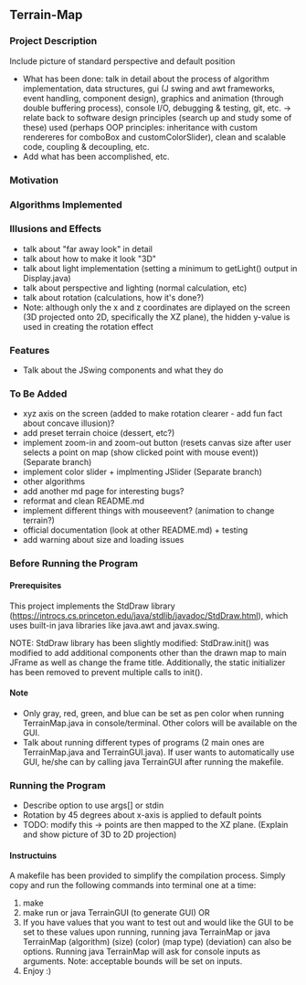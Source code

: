 ## Terrain-Map
### Project Description
Include picture of standard perspective and default position
- What has been done: talk in detail about the process of algorithm implementation, data structures, gui (J swing and awt frameworks, event handling, component design), graphics and animation (through double buffering process), console I/O, debugging & testing, git, etc. -> relate back to software design principles (search up and study some of these) used (perhaps OOP principles: inheritance with custom rendereres for comboBox and customColorSlider), clean and scalable code, coupling & decoupling, etc.
- Add what has been accomplished, etc.

### Motivation

### Algorithms Implemented

### Illusions and Effects
- talk about "far away look" in detail
- talk about how to make it look "3D"
- talk about light implementation (setting a minimum to getLight() output in Display.java)
- talk about perspective and lighting (normal calculation, etc)
- talk about rotation (calculations, how it's done?)
- Note: although only the x and z coordinates are diplayed on the screen (3D projected onto 2D, specifically the XZ plane), the hidden y-value is used in creating the rotation effect

### Features
- Talk about the JSwing components and what they do

### To Be Added
- xyz axis on the screen (added to make rotation clearer - add fun fact about concave illusion)?
- add preset terrain choice (dessert, etc?)
- implement zoom-in and zoom-out button (resets canvas size after user selects a point on map (show clicked point with mouse event)) (Separate branch)
- implement color slider + implmenting JSlider (Separate branch)
- other algorithms
- add another md page for interesting bugs?
- reformat and clean README.md
- implement different things with mouseevent? (animation to change terrain?)
- official documentation (look at other README.md) + testing
- add warning about size and loading issues 

### Before Running the Program
#### Prerequisites
This project implements the StdDraw library (https://introcs.cs.princeton.edu/java/stdlib/javadoc/StdDraw.html), which uses built-in java libraries like java.awt and javax.swing. 

NOTE: StdDraw library has been slightly modified: StdDraw.init() was modified to add additional components other than the drawn map to main JFrame as well as change the frame title. Additionally, the static initializer has been removed to prevent multiple calls to init().

#### Note
- Only gray, red, green, and blue can be set as pen color when running TerrainMap.java in console/terminal. Other colors will be available on the GUI.
- Talk about running different types of programs (2 main ones are TerrainMap.java and TerrainGUI.java). If user wants to automatically use GUI, he/she can by calling java TerrainGUI after running the makefile.

### Running the Program
- Describe option to use args[] or stdin
- Rotation by 45 degrees about x-axis is applied to default points
- TODO: modify this -> points are then mapped to the XZ plane. (Explain and show picture of 3D to 2D projection)

#### Instructuins
A makefile has been provided to simplify the compilation process. Simply copy and run the following commands into terminal one at a time:
1. make
2. make run or java TerrainGUI (to generate GUI)
OR
3. If you have values that you want to test out and would like the GUI to be set to these values upon running, running java TerrainMap or java TerrainMap (algorithm) (size) (color) (map type) (deviation) can also be options. Running java TerrainMap will ask for console inputs as arguments. Note: acceptable bounds will be set on inputs.
4. Enjoy :)

